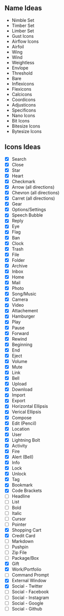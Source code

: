 ## Name Ideas
- Nimble Set
- Timber Set
- Limber Set
- Gust Icons
- Airflow Icons
- Airfoil
- Wing
- Wind
- Weightless
- Envlope
- Threshold
- Bare
- Inflexicons
- Flexicons
- Calcicons
- Coordicons
- Adjusticons
- Specificons
- Nano Icons
- Bit Icons
- Bitesize Icons
- Bytesize Icons

## Icons Ideas

* [x] Search
* [x] Close
* [x] Star
* [x] Heart
* [x] Checkmark
* [x] Arrow (all directions)
* [x] Chevron (all directions)
* [x] Carret (all directions)
* [x] Gear
* [x] Options/Settings
* [x] Speech Bubble
* [x] Reply
* [x] Eye
* [x] Flag
* [x] Ban
* [x] Clock
* [x] Trash
* [x] File
* [x] Folder
* [x] Archive
* [x] Inbox
* [x] Home
* [x] Mail
* [x] Photo
* [x] Song/Music
* [x] Camera
* [x] Video
* [x] Attachement
* [x] Hamburger
* [x] Play
* [x] Pause
* [x] Forward
* [x] Rewind
* [x] Beginning
* [x] End
* [x] Eject
* [x] Volume
* [x] Mute
* [x] Link
* [x] Bell
* [x] Upload
* [x] Download
* [x] Import
* [x] Export
* [x] Horizontal Ellipsis
* [x] Verical Ellipsis
* [x] Compose
* [x] Edit (Pencil)
* [x] Location
* [x] User
* [x] Lightning Bolt
* [x] Activity
* [x] Fire
* [x] Alert (Bell)
* [x] Info
* [x] Lock
* [x] Unlock
* [x] Tag
* [x] Bookmark
* [x] Code Brackets
* [ ] Headline
* [ ] List
* [ ] Bold
* [ ] Italic
* [ ] Cursor
* [ ] Pointer
* [x] Shopping Cart
* [x] Credit Card
* [ ] Markdown
* [ ] Pushpin
* [ ] Zip File
* [ ] Package/Box
* [x] Gift
* [x] Work/Portfolio
* [ ] Command Prompt
* [x] External Window
* [x] Social - Twitter
* [ ] Social - Facebook
* [ ] Social - Instagram
* [ ] Social - Google
* [ ] Social - Github